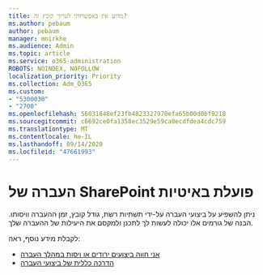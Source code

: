```yaml
---
title: מדוע אין באפשרותי לערוך קובץ זה?
ms.author: pebaum
author: pebaum
manager: mnirkhe
ms.audience: Admin
ms.topic: article
ms.service: o365-administration
ROBOTS: NOINDEX, NOFOLLOW
localization_priority: Priority
ms.collection: Adm_O365
ms.custom:
- "5300030"
- "2700"
ms.openlocfilehash: 56031848ef23fb4823327970efa65b00d0bf9218
ms.sourcegitcommit: c6692ce0fa1358ec3529e59ca0ecdfdea4cdc759
ms.translationtype: MT
ms.contentlocale: he-IL
ms.lasthandoff: 09/14/2020
ms.locfileid: "47661993"
---
```

# <a name="sharepoint-migration-is-running-slowly"></a>העברה של SharePoint פועלת באיטיות

ניתן להשפיע על ביצועי העברה על-ידי תשתיות רשת, גודל קובץ, זמן ההעברה וויסותו. הבנה של גורמים אלו יכולה לעשות לך לתכנן ולמקסם את היעילות של ההעברה שלך.

לקבלת מידע נוסף, ראה:

- [אני חווה ביצועים ירודים או ויסות במהלך העברה](https://docs.microsoft.com/sharepointmigration/sharepoint-online-and-onedrive-migration-speed#faq-and-troubleshooting)
- [הדרכה כללית של ביצועי העברה](https://docs.microsoft.com/sharepointmigration/sharepoint-online-and-onedrive-migration-speed)
